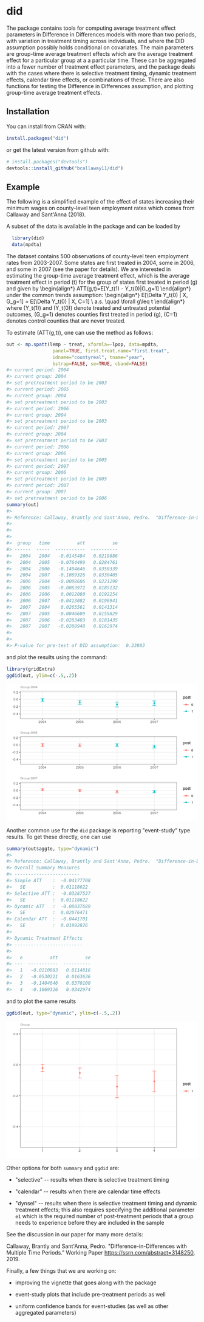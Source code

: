 
<!-- README.md is generated from README.Rmd. Please edit that file -->
did
===

The package contains tools for computing average treatment effect parameters in Difference in Differences models with more than two periods, with variation in treatment timing across individuals, and where the DID assumption possibly holds conditional on covariates. The main parameters are group-time average treatment effects which are the average treatment effect for a particular group at a a particular time. These can be aggregated into a fewer number of treatment effect parameters, and the package deals with the cases where there is selective treatment timing, dynamic treatment effects, calendar time effects, or combinations of these. There are also functions for testing the Difference in Differences assumption, and plotting group-time average treatment effects.

Installation
------------

You can install from CRAN with:

``` r
install.packages("did")
```

or get the latest version from github with:

``` r
# install.packages("devtools")
devtools::install_github("bcallaway11/did")
```

Example
-------

The following is a simplified example of the effect of states increasing their minimum wages on county-level teen employment rates which comes from Callaway and Sant'Anna (2018).

A subset of the data is available in the package and can be loaded by

``` r
  library(did)
  data(mpdta)
```

The dataset contains 500 observations of county-level teen employment rates from 2003-2007. Some states are first treated in 2004, some in 2006, and some in 2007 (see the paper for details). We are interested in estimating the group-time average treatment effect, which is the average treatment effect in period \(t\) for the group of states first treated in period \(g\) and given by
\begin{align*}
ATT(g,t)=E[Y_t(1) - Y_t(0)|G_g=1]
\end{align*}
under the common trends assumption:
\begin{align*}
  E[\Delta Y_t(0) | X, G_g=1] = E[\Delta Y_t(0) | X, C=1] \ a.s. \quad \forall g\leq t
\end{align*}
where \(Y_t(1)\) and \(Y_t(0)\) denote treated and untreated potential outcomes, \(G_g=1\) denotes counties first treated in period \(g\), \(C=1\) denotes control counties that are never treated.

To estimate \(ATT(g,t)\), one can use the method as follows:

``` r
out <- mp.spatt(lemp ~ treat, xformla=~lpop, data=mpdta,
                 panel=TRUE, first.treat.name="first.treat",
                 idname="countyreal", tname="year",
                 bstrap=FALSE, se=TRUE, cband=FALSE)
#> current period: 2004 
#> current group: 2004 
#> set pretreatment period to be 2003 
#> current period: 2005 
#> current group: 2004 
#> set pretreatment period to be 2003 
#> current period: 2006 
#> current group: 2004 
#> set pretreatment period to be 2003 
#> current period: 2007 
#> current group: 2004 
#> set pretreatment period to be 2003 
#> current period: 2006 
#> current group: 2006 
#> set pretreatment period to be 2005 
#> current period: 2007 
#> current group: 2006 
#> set pretreatment period to be 2005 
#> current period: 2007 
#> current group: 2007 
#> set pretreatment period to be 2006
summary(out)
#> 
#> Reference: Callaway, Brantly and Sant'Anna, Pedro.  "Difference-in-Differences with Multiple Time Periods." Working Paper <https://ssrn.com/abstract=3148250>, 2019. 
#> 
#> 
#> 
#>  group   time          att          se
#> ------  -----  -----------  ----------
#>   2004   2004   -0.0145484   0.0219886
#>   2004   2005   -0.0764499   0.0284761
#>   2004   2006   -0.1404646   0.0350339
#>   2004   2007   -0.1069326   0.0330405
#>   2006   2004   -0.0008686   0.0221298
#>   2006   2005   -0.0063972   0.0185132
#>   2006   2006    0.0012080   0.0192254
#>   2006   2007   -0.0413082   0.0196941
#>   2007   2004    0.0265561   0.0141314
#>   2007   2005   -0.0046609   0.0155829
#>   2007   2006   -0.0283403   0.0181435
#>   2007   2007   -0.0288948   0.0162974
#> 
#> 
#> P-value for pre-test of DID assumption:  0.23803
```

and plot the results using the command:

``` r
library(gridExtra)
ggdid(out, ylim=c(-.5,.2))
```

![](README-unnamed-chunk-5-1.png)

Another common use for the `did` package is reporting "event-study" type results. To get these directly, one can use

``` r
summary(out$aggte, type="dynamic")
#> 
#> Reference: Callaway, Brantly and Sant'Anna, Pedro.  "Difference-in-Differences with Multiple Time Periods." Working Paper <https://ssrn.com/abstract=3148250>, 2019. 
#> Overall Summary Measures 
#> ------------------------ 
#> Simple ATT    :  -0.04177708 
#>   SE          :  0.01118622 
#> Selective ATT :  -0.03287537 
#>   SE          :  0.01118622 
#> Dynamic ATT   :  -0.08037689 
#>   SE          :  0.02076471 
#> Calendar ATT  :  -0.0441701 
#>   SE          :  0.01892826 
#> 
#> Dynamic Treatment Effects 
#> -------------------------
#> 
#>   e          att          se
#> ---  -----------  ----------
#>   1   -0.0210883   0.0114816
#>   2   -0.0530221   0.0163636
#>   3   -0.1404646   0.0370100
#>   4   -0.1069326   0.0342974
```

and to plot the same results

``` r
ggdid(out, type="dynamic", ylim=c(-.5,.2))
```

![](README-unnamed-chunk-7-1.png)

Other options for both `summary` and `ggdid` are:

-   "selective" -- results when there is selective treatment timing

-   "calendar" -- results when there are calendar time effects

-   "dynsel" -- results when there is selective treatment timing and dynamic treatment effects; this also requires specifying the additional parameter `e1` which is the required number of post-treatment periods that a group needs to experience before they are included in the sample

See the discussion in our paper for many more details:

Callaway, Brantly and Sant'Anna, Pedro. "Difference-in-Differences with Multiple Time Periods." Working Paper <https://ssrn.com/abstract=3148250>, 2019.

Finally, a few things that we are working on:

-   improving the vignette that goes along with the package

-   event-study plots that include pre-treatment periods as well

-   uniform confidence bands for event-studies (as well as other aggregated parameters)
